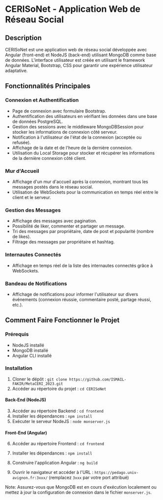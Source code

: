 # CERISoNet - Application Web de Réseau Social

## Description
CERISoNet est une application web de réseau social développée avec Angular (front-end) et NodeJS (back-end) utilisant MongoDB comme base de données. 
L'interface utilisateur est créée en utilisant le framework Angular Material, Bootstrap, CSS pour garantir une expérience utilisateur adaptative.

## Fonctionnalités Principales

### Connexion et Authentification
- Page de connexion avec formulaire Bootstrap.
- Authentification des utilisateurs en vérifiant les données dans une base de données PostgreSQL.
- Gestion des sessions avec le middleware MongoDBSession pour stocker les informations de connexion côté serveur.
- Notification à l'utilisateur de l'état de la connexion (acceptée ou refusée).
- Affichage de la date et de l'heure de la dernière connexion.
- Utilisation du Local Storage pour stocker et récupérer les informations de la dernière connexion côté client.

### Mur d'Accueil
- Affichage d'un mur d'accueil après la connexion, montrant tous les messages postés dans le réseau social.
- Utilisation de WebSockets pour la communication en temps réel entre le client et le serveur.

### Gestion des Messages
- Affichage des messages avec pagination.
- Possibilité de liker, commenter et partager un message.
- Tri des messages par propriétaire, date de post et popularité (nombre de likes).
- Filtrage des messages par propriétaire et hashtag.

### Internautes Connectés
- Affichage en temps réel de la liste des internautes connectés grâce à WebSockets.

### Bandeau de Notifications
- Affichage de notifications pour informer l'utilisateur sur divers événements (connexion réussie, commentaire posté, partage réussi, etc.).

## Comment Faire Fonctionner le Projet

### Prérequis
- NodeJS installé
- MongoDB installé
- Angular CLI installé

### Installation
1. Cloner le dépôt : `git clone https://github.com/ISMAIL-FAKIR/MetaCERI_2023.git`
2. Accéder au répertoire du projet : `cd CERISoNet`

#### Back-End (NodeJS)
3. Accéder au répertoire Backend : `cd frontend`
4. Installer les dépendances : `npm install`
5. Exécuter le serveur NodeJS : `node monserver.js`

#### Front-End (Angular)
6. Accéder au répertoire Frontend : `cd frontend`
7. Installer les dépendances : `npm install`
8. Construire l'application Angular : `ng build`

9. Ouvrir le navigateur et accéder à l'URL : `https://pedago.univ-avignon.fr:3xxx/` (remplacez `3xxx` par votre port attribué)

Note: Assurez-vous que MongoDB est en cours d'exécution localement ou mettez à jour la configuration de connexion dans le fichier `monserver.js`.

